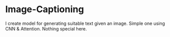 # Image-Captioning
I create model for generating suitable text given an image. Simple one using CNN &amp; Attention. Nothing special here.
